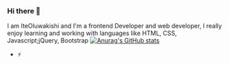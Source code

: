 ### Hi there 👋
I am IteOluwakishi and I'm a frontend Developer and web developer, I really enjoy learning and working with languages like HTML, CSS, Javascript;jQuery, Bootstrap
[![Anurag's GitHub stats](https://github-readme-stats.vercel.app/api?username=1teoluwa)](https://github.com/anuraghazra/github-readme-stats)
- ⚡ 

